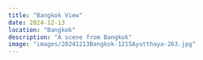 ```yaml
---
title: "Bangkok View"
date: 2024-12-13
location: "Bangkok"
description: "A scene from Bangkok"
image: "images/20241213Bangkok-1215Ayutthaya-263.jpg"
---
```

